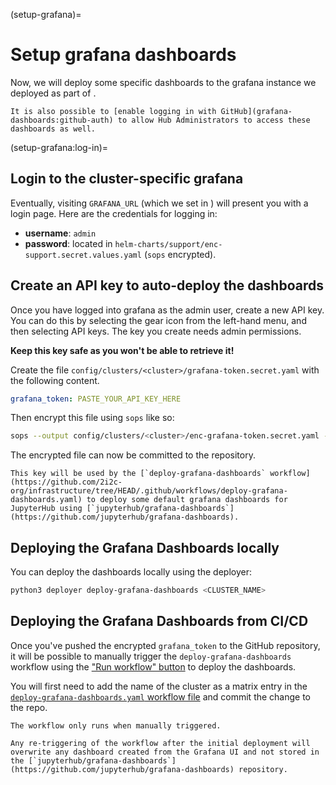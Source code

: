 (setup-grafana)=
# Setup grafana dashboards

Now, we will deploy some specific dashboards to the grafana instance we deployed as part of [](deploy-support-chart).

```{note}
It is also possible to [enable logging in with GitHub](grafana-dashboards:github-auth) to allow Hub Administrators to access these dashboards as well.
```

(setup-grafana:log-in)=
## Login to the cluster-specific grafana

Eventually, visiting `GRAFANA_URL` (which we set in [](deploy-support-chart)) will present you with a login page.
Here are the credentials for logging in:

- **username**: `admin`
- **password**: located in `helm-charts/support/enc-support.secret.values.yaml` (`sops` encrypted).

## Create an API key to auto-deploy the dashboards

Once you have logged into grafana as the admin user, create a new API key.
You can do this by selecting the gear icon from the left-hand menu, and then selecting API keys.
The key you create needs admin permissions.

**Keep this key safe as you won't be able to retrieve it!**

Create the file `config/clusters/<cluster>/grafana-token.secret.yaml` with the following content.

```yaml
grafana_token: PASTE_YOUR_API_KEY_HERE
```

Then encrypt this file using `sops` like so:

```bash
sops --output config/clusters/<cluster>/enc-grafana-token.secret.yaml --encrypt config/clusters/<cluster>/grafana-token.secret.yaml
```

The encrypted file can now be committed to the repository.

```{note}
This key will be used by the [`deploy-grafana-dashboards` workflow](https://github.com/2i2c-org/infrastructure/tree/HEAD/.github/workflows/deploy-grafana-dashboards.yaml) to deploy some default grafana dashboards for JupyterHub using [`jupyterhub/grafana-dashboards`](https://github.com/jupyterhub/grafana-dashboards).
```

## Deploying the Grafana Dashboards locally

You can deploy the dashboards locally using the deployer:

```bash
python3 deployer deploy-grafana-dashboards <CLUSTER_NAME>
```

## Deploying the Grafana Dashboards from CI/CD

Once you've pushed the encrypted `grafana_token` to the GitHub repository, it will be possible to manually trigger the `deploy-grafana-dashboards` workflow using the ["Run workflow" button](https://github.com/2i2c-org/infrastructure/actions/workflows/deploy-grafana-dashboards.yaml) to deploy the dashboards.

You will first need to add the name of the cluster as a matrix entry in the [`deploy-grafana-dashboards.yaml` workflow file](https://github.com/2i2c-org/infrastructure/blob/008ae2c1deb3f5b97d0c334ed124fa090df1f0c6/.github/workflows/deploy-grafana-dashboards.yaml#L12) and commit the change to the repo.

```{note}
The workflow only runs when manually triggered.

Any re-triggering of the workflow after the initial deployment will overwrite any dashboard created from the Grafana UI and not stored in the [`jupyterhub/grafana-dashboards`](https://github.com/jupyterhub/grafana-dashboards) repository.
```
